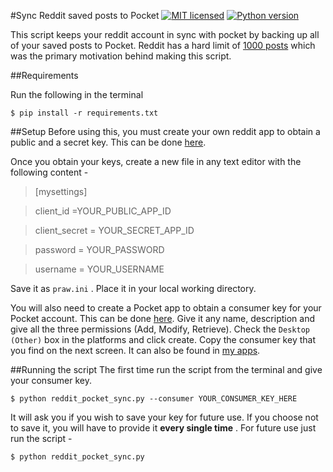#Sync Reddit saved posts to Pocket
[![MIT licensed](https://img.shields.io/badge/license-MIT-blue.svg)](https://raw.githubusercontent.com/hyperium/hyper/master/LICENSE) [![Python version](https://img.shields.io/badge/python-3.5-blue.svg)](https://www.python.org/downloads/release/python-350/)

This script keeps your reddit account in sync with pocket by backing up all of your saved posts to Pocket. Reddit has a hard limit of [1000 posts](https://www.reddit.com/r/help/comments/24znn6/i_just_learned_that_reddit_limits_the_number_of/) which was the primary motivation behind making this script. 

##Requirements

Run the following in the terminal
```shell
$ pip install -r requirements.txt
```

##Setup
Before using this, you must create your own reddit app to obtain a public and a secret key. This can be done [here](https://ssl.reddit.com/prefs/apps).

Once you obtain your keys, create a new file in any text editor with the following content -
> [mysettings]

> client_id =YOUR_PUBLIC_APP_ID

> client_secret = YOUR_SECRET_APP_ID

> password = YOUR_PASSWORD

> username = YOUR_USERNAME

Save it as `praw.ini` .
Place it in your local working directory.

You will also need to create a Pocket app to obtain a consumer key for your Pocket account. This can be done [here](https://getpocket.com/developer/apps/new). Give it any name, description and give all the three permissions (Add, Modify, Retrieve). Check the `Desktop (Other)` box in the platforms and click create. Copy the consumer key that you find on the next screen. It can also be found in [my apps](https://getpocket.com/developer/apps/).

##Running the script
The first time run the script from the terminal and give your consumer key.
```shell
$ python reddit_pocket_sync.py --consumer YOUR_CONSUMER_KEY_HERE
```
It will ask you if you wish to save your key for future use. If you choose not to save it, you will have to provide it **every single time** .
For future use just run the script -
```shell
$ python reddit_pocket_sync.py
```

